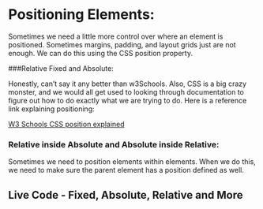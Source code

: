 # Positioning Elements:

Sometimes we need a little more control over where an element is positioned. Sometimes margins, padding, and layout grids just are not enough. We can do this using the CSS position property.

###Relative Fixed and Absolute:

Honestly, can’t say it any better than w3Schools. Also, CSS is a big crazy monster, and we would all get used to looking through documentation to figure out how to do exactly what we are trying to do. Here is a reference link explaining positioning:

[W3 Schools CSS position explained](http://www.w3schools.com/css/css_positioning.asp)

### Relative inside Absolute and Absolute inside Relative:
Sometimes we need to position elements within elements. When we do this, we need to make sure the parent element has a position defined as well.

## Live Code - Fixed, Absolute, Relative and More